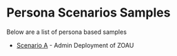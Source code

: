 # Persona Scenarios Samples
Below are a list of persona based samples

- [Scenario A](../scenarios/scenarioA.md) - Admin Deployment of ZOAU
